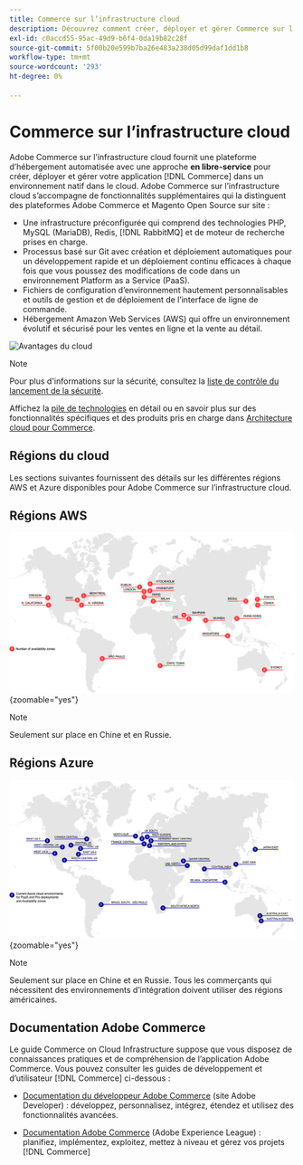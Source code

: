 ```yaml
---
title: Commerce sur l’infrastructure cloud
description: Découvrez comment créer, déployer et gérer Commerce sur l’infrastructure cloud.
exl-id: c0accd55-95ac-49d9-b6f4-0da19b82c28f
source-git-commit: 5f00b20e599b7ba26e483a238d05d99daf1dd1b8
workflow-type: tm+mt
source-wordcount: '293'
ht-degree: 0%

---
```


# Commerce sur l’infrastructure cloud

Adobe Commerce sur l’infrastructure cloud fournit une plateforme d’hébergement automatisée avec une approche **en libre-service** pour créer, déployer et gérer votre application [!DNL Commerce] dans un environnement natif dans le cloud. Adobe Commerce sur l’infrastructure cloud s’accompagne de fonctionnalités supplémentaires qui la distinguent des plateformes Adobe Commerce et Magento Open Source sur site :

- Une infrastructure préconfigurée qui comprend des technologies PHP, MySQL (MariaDB), Redis, [!DNL RabbitMQ] et de moteur de recherche prises en charge.
- Processus basé sur Git avec création et déploiement automatiques pour un développement rapide et un déploiement continu efficaces à chaque fois que vous poussez des modifications de code dans un environnement Platform as a Service (PaaS).
- Fichiers de configuration d’environnement hautement personnalisables et outils de gestion et de déploiement de l’interface de ligne de commande.
- Hébergement Amazon Web Services (AWS) qui offre un environnement évolutif et sécurisé pour les ventes en ligne et la vente au détail.

![Avantages du cloud](../assets/CloudBenefits.svg)

>[!NOTE]
>
>Pour plus d&#39;informations sur la sécurité, consultez la [liste de contrôle du lancement de la sécurité](https://experienceleague.adobe.com/en/docs/commerce-cloud-service/user-guide/launch/checklist#security-configuration).

Affichez la [pile de technologies](architecture/tech-stack.md) en détail ou en savoir plus sur des fonctionnalités spécifiques et des produits pris en charge dans [Architecture cloud pour Commerce](architecture/cloud-architecture.md).

<div id="recs-overview-body-1"></div>
<div id="recs-overview-body-2"></div>
<div id="recs-overview-body-3"></div>
<div id="recs-overview-body-4"></div>
<div id="recs-overview-body-5"></div>
<div id="recs-overview-body-6"></div>

## Régions du cloud

Les sections suivantes fournissent des détails sur les différentes régions AWS et Azure disponibles pour Adobe Commerce sur l’infrastructure cloud.

## Régions AWS

![Diagramme affichant les régions AWS](../assets/aws-regions.svg){zoomable="yes"}

>[!NOTE]
>
> Seulement sur place en Chine et en Russie.

## Régions Azure

![Diagramme présentant les régions Azure](../assets/azure-regions.svg){zoomable="yes"}

>[!NOTE]
>
> Seulement sur place en Chine et en Russie. Tous les commerçants qui nécessitent des environnements d’intégration doivent utiliser des régions américaines.

## Documentation Adobe Commerce

Le guide Commerce on Cloud Infrastructure suppose que vous disposez de connaissances pratiques et de compréhension de l’application Adobe Commerce. Vous pouvez consulter les guides de développement et d’utilisateur [!DNL Commerce] ci-dessous :

- [Documentation du développeur Adobe Commerce](https://developer.adobe.com/commerce/docs/) (site Adobe Developer) : développez, personnalisez, intégrez, étendez et utilisez des fonctionnalités avancées.

- [Documentation Adobe Commerce](https://experienceleague.adobe.com/docs/commerce.html) (Adobe Experience League) : planifiez, implémentez, exploitez, mettez à niveau et gérez vos projets [!DNL Commerce]
